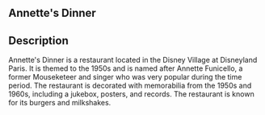 ## Annette's Dinner

## Description

Annette's Dinner is a restaurant located in the Disney Village at Disneyland Paris. It is themed to the 1950s and is named after Annette Funicello, a former Mouseketeer and singer who was very popular during the time period. The restaurant is decorated with memorabilia from the 1950s and 1960s, including a jukebox, posters, and records. The restaurant is known for its burgers and milkshakes.